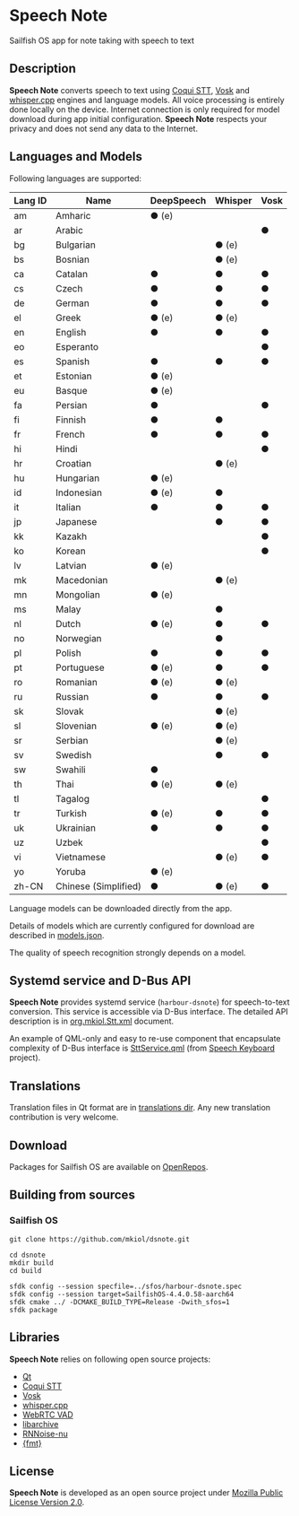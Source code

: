 # Speech Note

Sailfish OS app for note taking with speech to text

## Description

**Speech Note** converts speech to text using [Coqui STT](https://github.com/coqui-ai/STT),
[Vosk](https://alphacephei.com/vosk) and [whisper.cpp](https://github.com/ggerganov/whisper.cpp)
engines and language models.
All voice processing is entirely done locally on the device. Internet connection is only
required for model download during app initial configuration. **Speech Note** respects your
privacy and does not send any data to the Internet.

## Languages and Models

Following languages are supported:

| **Lang ID** | **Name**             | **DeepSpeech** | **Whisper** | **Vosk** |
| ----------- | -------------------- | -------------- | ----------- | -------- |
| am          | Amharic              | ● (e)          |             |          |
| ar          | Arabic               |                |             | ●        |
| bg          | Bulgarian            |                | ● (e)       |          |
| bs          | Bosnian              |                | ● (e)       |          |
| ca          | Catalan              | ●              | ●           | ●        |
| cs          | Czech                | ●              | ●           | ●        |
| de          | German               | ●              | ●           | ●        |
| el          | Greek                | ● (e)          | ● (e)       |          |
| en          | English              | ●              | ●           | ●        |
| eo          | Esperanto            |                |             | ●        |
| es          | Spanish              | ●              | ●           | ●        |
| et          | Estonian             | ● (e)          |             |          |
| eu          | Basque               | ● (e)          |             |          |
| fa          | Persian              | ●              |             | ●        |
| fi          | Finnish              | ●              | ●           |          |
| fr          | French               | ●              | ●           | ●        |
| hi          | Hindi                |                |             | ●        |
| hr          | Croatian             |                | ● (e)       |          |
| hu          | Hungarian            | ● (e)          |             |          |
| id          | Indonesian           | ● (e)          | ●           |          |
| it          | Italian              | ●              | ●           | ●        |
| jp          | Japanese             |                | ●           | ●        |
| kk          | Kazakh               |                |             | ●        |
| ko          | Korean               |                |             | ●        |
| lv          | Latvian              | ● (e)          |             |          |
| mk          | Macedonian           |                | ● (e)       |          |
| mn          | Mongolian            | ● (e)          |             |          |
| ms          | Malay                |                | ●           |          |
| nl          | Dutch                | ● (e)          | ●           | ●        |
| no          | Norwegian            |                | ●           |          |
| pl          | Polish               | ●              | ●           | ●        |
| pt          | Portuguese           | ● (e)          | ●           | ●        |
| ro          | Romanian             | ● (e)          | ● (e)       |          |
| ru          | Russian              | ●              | ●           | ●        |
| sk          | Slovak               |                | ● (e)       |          |
| sl          | Slovenian            | ● (e)          | ● (e)       |          |
| sr          | Serbian              |                | ● (e)       |          |
| sv          | Swedish              |                | ●           | ●        |
| sw          | Swahili              | ●              |             |          |
| th          | Thai                 | ● (e)          | ● (e)       |          |
| tl          | Tagalog              |                |             | ●        |
| tr          | Turkish              | ● (e)          | ●           | ●        |
| uk          | Ukrainian            | ●              | ●           | ●        |
| uz          | Uzbek                |                |             | ●        |
| vi          | Vietnamese           |                | ● (e)       | ●        |
| yo          | Yoruba               | ● (e)          |             |          |
| zh-CN       | Chinese (Simplified) | ●              | ● (e)       | ●        |

Language models can be downloaded directly from the app.

Details of models which are currently configured for download are described in
[models.json](https://github.com/mkiol/dsnote/blob/main/config/models.json).

The quality of speech recognition strongly depends on a model.

## Systemd service and D-Bus API

**Speech Note** provides systemd service (`harbour-dsnote`) for speech-to-text conversion.
This service is accessible via D-Bus interface. The detailed API description is in
[org.mkiol.Stt.xml](https://github.com/mkiol/dsnote/blob/main/dbus/org.mkiol.Stt.xml) document.

An example of QML-only and easy to re-use component that encapsulate complexity of D-Bus
interface is [SttService.qml](https://github.com/mkiol/dskeyboard/blob/main/qml/SttService.qml)
(from [Speech Keyboard](https://github.com/mkiol/dskeyboard) project).

## Translations

Translation files in Qt format are in [translations dir](https://github.com/mkiol/dsnote/tree/main/translations).
Any new translation contribution is very welcome.

## Download

Packages for Sailfish OS are available on [OpenRepos](https://openrepos.net/content/mkiol/speech-note).

## Building from sources

### Sailfish OS

```
git clone https://github.com/mkiol/dsnote.git

cd dsnote
mkdir build
cd build

sfdk config --session specfile=../sfos/harbour-dsnote.spec
sfdk config --session target=SailfishOS-4.4.0.58-aarch64
sfdk cmake ../ -DCMAKE_BUILD_TYPE=Release -Dwith_sfos=1
sfdk package
```

## Libraries

**Speech Note** relies on following open source projects:

- [Qt](https://www.qt.io/)
- [Coqui STT](https://github.com/coqui-ai/STT)
- [Vosk](https://alphacephei.com/vosk)
- [whisper.cpp](https://github.com/ggerganov/whisper.cpp)
- [WebRTC VAD](https://webrtc.org/)
- [libarchive](https://libarchive.org/)
- [RNNoise-nu](https://github.com/GregorR/rnnoise-nu)
- [{fmt}](https://fmt.dev)

## License

**Speech Note** is developed as an open source project under
[Mozilla Public License Version 2.0](https://www.mozilla.org/MPL/2.0/).

